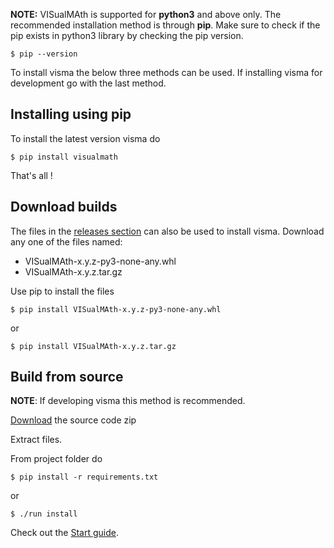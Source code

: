 **NOTE:** VISualMAth is supported for **python3** and above only. The recommended installation method is through **pip**. Make sure to check if the pip exists in python3 library by checking the pip version.

```shell
$ pip --version
```

To install visma the below three methods can be used. If installing visma for development go with the last method.

## Installing using pip

To install the latest version visma do

```shell
$ pip install visualmath
```

That's all !

## Download builds

The files in the [releases section](https://github.com/aerospaceresearch/visma/releases) can also be used to install visma. Download any one of the files named:

- VISualMAth-x.y.z-py3-none-any.whl
- VISualMAth-x.y.z.tar.gz

Use pip to install the files
```shell
$ pip install VISualMAth-x.y.z-py3-none-any.whl
```
 or

```shell
$ pip install VISualMAth-x.y.z.tar.gz
```

## Build from source

**NOTE**: If developing visma this method is recommended.

 [Download](https://github.com/aerospaceresearch/visma/archive/master.zip) the source code zip

Extract files.

From project folder do


```shell
$ pip install -r requirements.txt
```

or

```shell
$ ./run install
```

Check out the [Start guide](https://github.com/aerospaceresearch/visma/wiki/Start).
